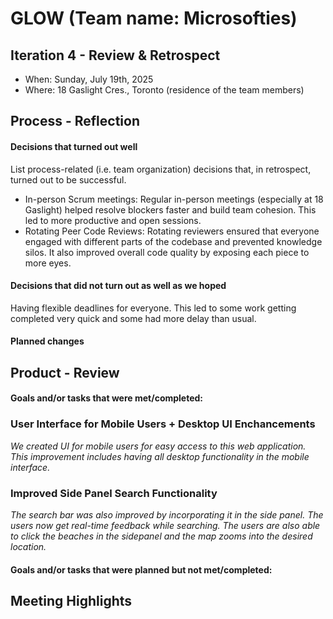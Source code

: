 # GLOW (Team name: Microsofties)

## Iteration 4 - Review & Retrospect

 * When: Sunday, July 19th, 2025
 * Where: 18 Gaslight Cres., Toronto (residence of the team members)

## Process - Reflection

#### Decisions that turned out well
List process-related (i.e. team organization) decisions that, in retrospect, turned out to be successful.

- In-person Scrum meetings: Regular in-person meetings (especially at 18 Gaslight) helped resolve blockers faster and build team cohesion. This led to more productive and open sessions.
- Rotating Peer Code Reviews: Rotating reviewers ensured that everyone engaged with different parts of the codebase and prevented knowledge silos. It also improved overall code quality by exposing each piece to more eyes.


#### Decisions that did not turn out as well as we hoped
Having flexible deadlines for everyone. This led to some work getting completed very quick and some had more delay than usual.


#### Planned changes


## Product - Review

#### Goals and/or tasks that were met/completed:
### User Interface for Mobile Users + Desktop UI Enchancements

*We created UI for mobile users for easy access to this web application. This improvement includes having all desktop functionality in the mobile interface.*


### Improved Side Panel Search Functionality
*The search bar was also improved by incorporating it in the side panel. The users now get real-time feedback while searching. The users are also able to click the beaches in the sidepanel and the map zooms into the desired location.*


#### Goals and/or tasks that were planned but not met/completed:



## Meeting Highlights

